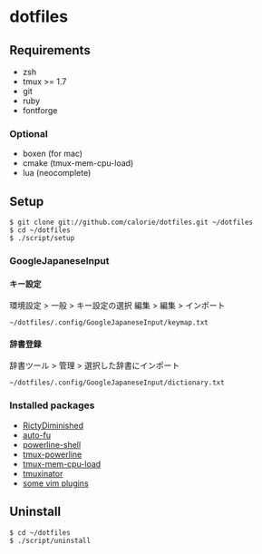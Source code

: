 dotfiles
========
## Requirements

- zsh
- tmux >= 1.7
- git
- ruby
- fontforge

### Optional

- boxen (for mac)
- cmake (tmux-mem-cpu-load)
- lua (neocomplete)

## Setup

```
$ git clone git://github.com/calorie/dotfiles.git ~/dotfiles
$ cd ~/dotfiles
$ ./script/setup
```

### GoogleJapaneseInput

#### キー設定

環境設定 > 一般 > キー設定の選択 編集 > 編集 > インポート

```
~/dotfiles/.config/GoogleJapaneseInput/keymap.txt
```

#### 辞書登録

辞書ツール > 管理 > 選択した辞書にインポート

```
~/dotfiles/.config/GoogleJapaneseInput/dictionary.txt
```

### Installed packages

- [RictyDiminished](https://github.com/edihbrandon/RictyDiminished)
- [auto-fu](https://github.com/hchbaw/auto-fu.zsh)
- [powerline-shell](https://github.com/milkbikis/powerline-shell)
- [tmux-powerline](https://github.com/erikw/tmux-powerline)
- [tmux-mem-cpu-load](https://github.com/thewtex/tmux-mem-cpu-load)
- [tmuxinator](https://github.com/tmuxinator/tmuxinator)
- [some vim plugins](https://github.com/calorie/dotfiles/blob/master/.vim/conf.d/.vimrc.bundle)

## Uninstall

```
$ cd ~/dotfiles
$ ./script/uninstall
```
